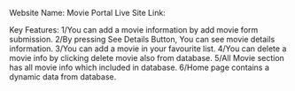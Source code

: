 Website Name: Movie Portal
Live Site Link: 

Key Features:
1/You can add a movie information by add movie form submission.
2/By pressing See Details Button, You can see movie details information.
3/You can add a movie in your favourite list.
4/You can delete a movie info by clicking delete movie also from database.
5/All Movie section has all movie info which included in database.
6/Home page contains a dynamic data from database.
